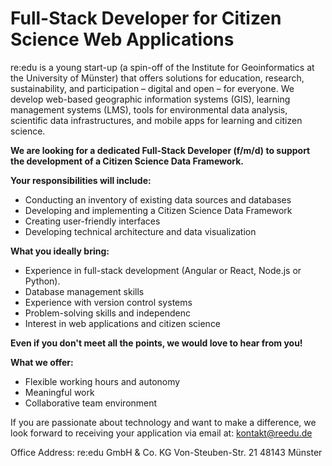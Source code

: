 # Full-Stack Developer for Citizen Science Web Applications

re:edu is a young start-up (a spin-off of the Institute for Geoinformatics at the University of Münster) that offers solutions for education, research, sustainability, and participation – digital and open – for everyone. We develop web-based geographic information systems (GIS), learning management systems (LMS), tools for environmental data analysis, scientific data infrastructures, and mobile apps for learning and citizen science.

**We are looking for a dedicated Full-Stack Developer (f/m/d) to support the development of a Citizen Science Data Framework.**

**Your responsibilities will include:**

- Conducting an inventory of existing data sources and databases
- Developing and implementing a Citizen Science Data Framework
- Creating user-friendly interfaces
- Developing technical architecture and data visualization

**What you ideally bring:**

- Experience in full-stack development (Angular or React, Node.js or Python).
- Database management skills
- Experience with version control systems
- Problem-solving skills and independenc
- Interest in web applications and citizen science

**Even if you don't meet all the points, we would love to hear from you!**

**What we offer:**

- Flexible working hours and autonomy
- Meaningful work
- Collaborative team environment

If you are passionate about technology and want to make a difference, we look forward to receiving your application via email at: kontakt@reedu.de

Office Address:
re:edu GmbH & Co. KG
Von-Steuben-Str. 21
48143 Münster
